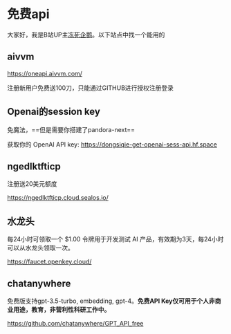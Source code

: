 # 免费api

大家好，我是B站UP主[冻死企鹅](https://space.bilibili.com/23375741)。以下站点中找一个能用的

## aivvm

https://oneapi.aivvm.com/

注册新用户免费送100刀，只能通过GITHUB进行授权注册登录

## Openai的session key

免魔法，==但是需要你搭建了pandora-next==

获取你的 OpenAI API key: https://dongsiqie-get-openai-sess-api.hf.space

## ngedlktfticp

注册送20美元额度

https://ngedlktfticp.cloud.sealos.io/

## 水龙头

每24小时可领取一个 $1.00 令牌用于开发测试 AI 产品，有效期为3天，每24小时可以从水龙头领取一次。

https://faucet.openkey.cloud/

## chatanywhere

免费版支持gpt-3.5-turbo, embedding, gpt-4。**免费API Key仅可用于个人非商业用途，教育，非营利性科研工作中。**

https://github.com/chatanywhere/GPT_API_free



